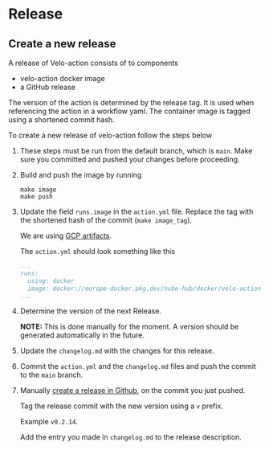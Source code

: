# Release

## Create a new release

A release of Velo-action consists of to components

- velo-action docker image
- a GitHub release

The version of the action is determined by the release tag. It is used when
referencing the action in a workflow yaml. The container image is tagged
using a shortened commit hash.

To create a new release of velo-action follow the steps below

1. These steps must be run from the default branch, which is `main`. Make sure
   you committed and pushed your changes before proceeding.

2. Build and push the image by running

   ```shell
   make image
   make push
   ```

3. Update the field `runs.image` in the `action.yml` file. Replace the tag
   with the shortened hash of the commit (`make image_tag`).

   We are using [GCP artifacts](https://console.cloud.google.com/artifacts/docker/nube-artifacts-prod/europe/nube-container-images-public?project=nube-artifacts-prod).

   The `action.yml` should look something like this

   ```yaml
   ...
   runs:
     using: docker
     image: docker://europe-docker.pkg.dev/nube-hub/docker/velo-action:1234567
   ...
   ```

4. Determine the version of the next Release.

   **NOTE:** This is done manually for the moment. A version should be generated automatically
   in the future.

5. Update the `changelog.md` with the changes for this release.

6. Commit the `action.yml` and the `changelog.md` files and push the commit to the `main` branch.

7. Manually [create a release in Github](https://github.com/kolonialno/velo-action/releases), on
   the commit you just pushed.

   Tag the release commit with the new version using a `v` prefix.

   Example `v0.2.14`.

   Add the entry you made in `changelog.md` to the release description.
